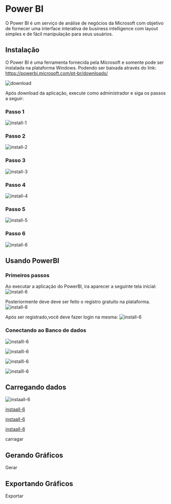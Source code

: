 # Power BI

  O Power BI é um serviço de análise de negócios da Microsoft com objetivo de fornecer uma interface interativa de business intelligence com layout simples e de fácil manipulação para seus usuários.

## Instalação

  O Power BI é uma ferramenta fornecida pela Microsoft e somente pode ser instalada na plataforma Windows. Podendo ser baixada através do link:  
  https://powerbi.microsoft.com/pt-br/downloads/
  
  ![download](/imagens/download.png)
  
  Após download da aplicação, execute como administrador e siga os passos a seguir:
  
  ### Passo 1

  ![install-1](/imagens/install-1.png)

  ### Passo 2

  ![install-2](/imagens/install-2.png)

  ### Passo 3
  ![install-3](/imagens/install-3.png)
  ### Passo 4
  ![install-4](/imagens/install-4.png)
  ### Passo 5
  ![install-5](/imagens/install-5.png)
  ### Passo 6
  ![install-6](/imagens/install-6.png)



## Usando PowerBI

### Primeiros passos
  Ao executar a aplicação do PowerBI, ira aparecer a seguinte tela inicial:
   ![install-6](/imagens/home.png)

  Posteriormente deve deve ser feito o registro gratuito na plataforma.
   ![install-6](/imagens/register.png)
  
  Após ser registrado,você deve fazer login na mesma:
   ![install-6](/imagens/login.png)


### Conectando ao Banco de dados

![installl-6](/imagens/obter-dados-1.png)

![installl-6](/imagens/obter-dados-2.png)

![installl-6](/imagens/obter-dados-3.png)

![installl-6](/imagens/obter-dados-4.png)


## Carregando dados

![instaall-6](/imagens/obter-dados-5.png)

[instaall-6](/imagens/obter-dados-6.png)

[instaall-6](/imagens/obter-dados-7.png)

[instaall-6](/imagens/obter-dados-8.png)



carragar

## Gerando Gráficos

Gerar

## Exportando Gráficos
Exportar
